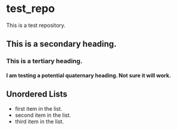 # test_repo
This is a test repository.

## This is a secondary heading.
### This is a tertiary heading.
#### I am testing a potential quaternary heading. Not sure it will work. 

## Unordered Lists
* first item in the list.
* second item in the list.
* third item in the list. 
